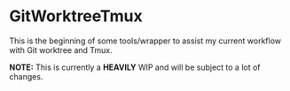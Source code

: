 # GitWorktreeTmux
This is the beginning of some tools/wrapper to assist my current workflow with Git worktree and Tmux.

**NOTE:** This is currently a **HEAVILY** WIP and will be subject to a lot of changes.
